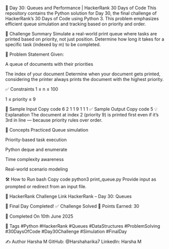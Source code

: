 
📘 Day 30: Queues and Performance | HackerRank 30 Days of Code
This repository contains the Python solution for Day 30, the final challenge of HackerRank’s 30 Days of Code using Python 3. This problem emphasizes efficient queue simulation and tracking based on priority and order.

🚀 Challenge Summary
Simulate a real-world print queue where tasks are printed based on priority, not just position.
Determine how long it takes for a specific task (indexed by m) to be completed.

📝 Problem Statement
Given:

A queue of documents with their priorities

The index of your document
Determine when your document gets printed, considering the printer always prints the document with the highest priority.

✅ Constraints
1 ≤ n ≤ 100

1 ≤ priority ≤ 9

🔢 Sample Input
Copy code
6 2
1 1 9 1 1 1
✅ Sample Output
Copy code
5
💡 Explanation
The document at index 2 (priority 9) is printed first even if it’s 3rd in line — because priority rules over order.

🧠 Concepts Practiced
Queue simulation

Priority-based task execution

Python deque and enumerate

Time complexity awareness

Real-world scenario modeling

🛠 How to Run
bash
Copy code
python3 print_queue.py
Provide input as prompted or redirect from an input file.

🔗 HackerRank Challenge Link
HackerRank – Day 30: Queues

🏁 Final Day Completed!
✅ Challenge Solved
🎯 Points Earned: 30

📅 Completed On
10th June 2025

🔖 Tags
#Python #HackerRank #Queues #DataStructures #ProblemSolving #30DaysOfCode #Day30Challenge #Simulation #FinalDay

✍ Author
Harsha M
GitHub: @Harshaharika7
LinkedIn: Harsha M

